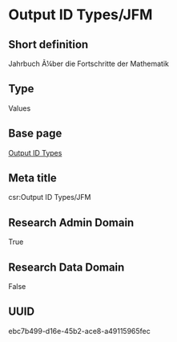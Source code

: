 # Output ID Types/JFM
## Short definition
Jahrbuch Ã¼ber die Fortschritte der Mathematik
## Type
Values
## Base page
[Output ID Types](../../Objects/Output%20ID%20Types.md)
## Meta title
csr:Output ID Types/JFM
## Research Admin Domain
True
## Research Data Domain
False
## UUID
ebc7b499-d16e-45b2-ace8-a49115965fec
